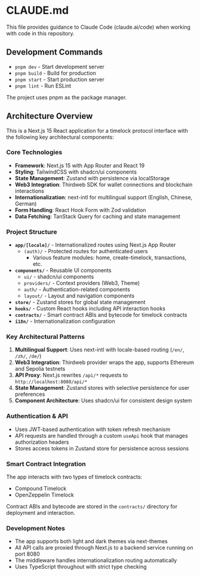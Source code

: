 # CLAUDE.md

This file provides guidance to Claude Code (claude.ai/code) when working with code in this repository.

## Development Commands

- `pnpm dev` - Start development server
- `pnpm build` - Build for production
- `pnpm start` - Start production server
- `pnpm lint` - Run ESLint

The project uses pnpm as the package manager.

## Architecture Overview

This is a Next.js 15 React application for a timelock protocol interface with the following key architectural components:

### Core Technologies
- **Framework**: Next.js 15 with App Router and React 19
- **Styling**: TailwindCSS with shadcn/ui components
- **State Management**: Zustand with persistence via localStorage
- **Web3 Integration**: Thirdweb SDK for wallet connections and blockchain interactions
- **Internationalization**: next-intl for multilingual support (English, Chinese, German)
- **Form Handling**: React Hook Form with Zod validation
- **Data Fetching**: TanStack Query for caching and state management

### Project Structure

- **`app/[locale]/`** - Internationalized routes using Next.js App Router
  - `(auth)/` - Protected routes for authenticated users
    - Various feature modules: home, create-timelock, transactions, etc.
- **`components/`** - Reusable UI components
  - `ui/` - shadcn/ui components
  - `providers/` - Context providers (Web3, Theme)
  - `auth/` - Authentication-related components
  - `layout/` - Layout and navigation components
- **`store/`** - Zustand stores for global state management
- **`hooks/`** - Custom React hooks including API interaction hooks
- **`contracts/`** - Smart contract ABIs and bytecode for timelock contracts
- **`i18n/`** - Internationalization configuration

### Key Architectural Patterns

1. **Multilingual Support**: Uses next-intl with locale-based routing (`/en/`, `/zh/`, `/de/`)
2. **Web3 Integration**: Thirdweb provider wraps the app, supports Ethereum and Sepolia testnets
3. **API Proxy**: Next.js rewrites `/api/*` requests to `http://localhost:8080/api/*`
4. **State Management**: Zustand stores with selective persistence for user preferences
5. **Component Architecture**: Uses shadcn/ui for consistent design system

### Authentication & API

- Uses JWT-based authentication with token refresh mechanism
- API requests are handled through a custom `useApi` hook that manages authorization headers
- Stores access tokens in Zustand store for persistence across sessions

### Smart Contract Integration

The app interacts with two types of timelock contracts:
- Compound Timelock
- OpenZeppelin Timelock

Contract ABIs and bytecode are stored in the `contracts/` directory for deployment and interaction.

### Development Notes

- The app supports both light and dark themes via next-themes
- All API calls are proxied through Next.js to a backend service running on port 8080
- The middleware handles internationalization routing automatically
- Uses TypeScript throughout with strict type checking